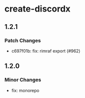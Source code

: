 # create-discordx

## 1.2.1

### Patch Changes

- c697f01b: fix: rimraf export (#962)

## 1.2.0

### Minor Changes

- fix: monorepo
